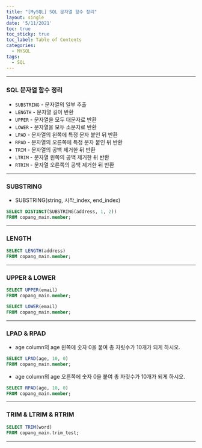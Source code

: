```yaml
---
title: "[MySQL] SQL 문자열 함수 정리"
layout: single
date: '5/11/2021'
toc: true
toc_sticky: true
toc_label: Table of Contents
categories:
  - MYSQL
tags:
  - SQL
---
```


---
### SQL 문자열 함수 정리
* `SUBSTRING` - 문자열의 일부 추출
* `LENGTH` - 문자열 길이 반환
* `UPPER` - 문자열을 모두 대문자로 반환
* `LOWER` - 문자열을 모두 소문자로 반환
* `LPAD` - 문자열의 왼쪽에 특정 문자 붙인 뒤 반환
* `RPAD` - 문자열의 오른쪽에 특정 문자 붙인 뒤 반환
* `TRIM` - 문자열의 공백 제거한 뒤 반환
* `LTRIM` - 문자열 왼쪽의 공백 제거한 뒤 반환
* `RTRIM` - 문자열 오른쪽의 공백 제거한 뒤 반환

---

### SUBSTRING
* SUBSTRING(string, 시작_index, end_index)

```sql
SELECT DISTINCT(SUBSTRING(address, 1, 2))
FROM copang_main.member;
```
---

### LENGTH

```sql
SELECT LENGTH(address)
FROM copang_main.member;
```
---

### UPPER & LOWER

```sql
SELECT UPPER(email)
FROM copang_main.member;

SELECT LOWER(email)
FROM copang_main.member;
```
---

### LPAD & RPAD
* age column의 age 왼쪽에 숫자 0을 붙여 총 자릿수가 10개가 되게 하시오.

```sql
SELECT LPAD(age, 10, 0)
FROM copang_main.member;
```

* age column의 age 오른쪽에 숫자 0을 붙여 총 자릿수가 10개가 되게 하시오.

```sql
SELECT RPAD(age, 10, 0)
FROM copang_main.member;
```
---

### TRIM & LTRIM & RTRIM

```sql
SELECT TRIM(word)
FROM copang_main.trim_test;
```
---
